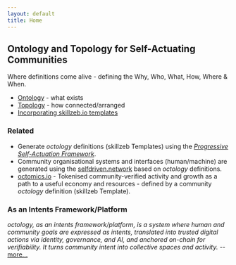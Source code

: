 ```yaml
---
layout: default
title: Home
---
```


## Ontology and Topology for Self-Actuating Communities

Where definitions come alive - defining the Why, Who, What, How, Where & When.

- [Ontology](/what-is-ontology/) - what exists
- [Topology](/what-is-topology/) - how connected/arranged
- [Incorporating skillzeb.io templates](https://skillzeb.io)

### Related
- Generate *octology* definitions (skillzeb Templates) using the *[Progressive Self-Actuation Framework](https://onboarding.selfdriven.foundation)*.
- Community organisational systems and interfaces (human/machine) are generated using the [selfdriven.network](https://selfdriven.network) based on *octology* definitions.
- [octomics.io](https://octomics.io) - Tokenised community-verified activity and growth as a path to a useful economy and resources - defined by a community *octology* definition (skillzeb Template).

### As an Intents Framework/Platform

<em>octology, as an intents framework/platform, is a system where human and community goals are expressed as intents, translated into trusted digital actions via identity, governance, and AI, and anchored on-chain for verifiability. It turns community intent into collective spaces and activity.</em> -- [more...](/as-intents-platform/)